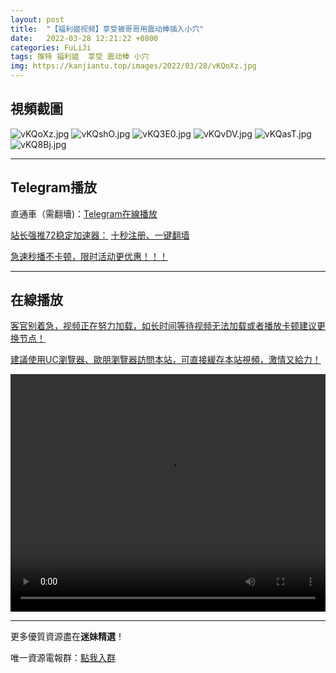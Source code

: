 ```yaml
---
layout: post
title:  "【福利姬视频】享受被哥哥用震动棒插入小穴"
date:   2022-03-28 12:21:22 +0800
categories: FuLiJi
tags: 推特 福利姬  享受 震动棒 小穴
img: https://kanjiantu.top/images/2022/03/28/vKQoXz.jpg
---
```



## 視頻截圖

![vKQoXz.jpg](https://kanjiantu.top/images/2022/03/28/vKQoXz.jpg)
![vKQshO.jpg](https://kanjiantu.top/images/2022/03/28/vKQshO.jpg)
![vKQ3E0.jpg](https://kanjiantu.top/images/2022/03/28/vKQ3E0.jpg)
![vKQvDV.jpg](https://kanjiantu.top/images/2022/03/28/vKQvDV.jpg)
![vKQasT.jpg](https://kanjiantu.top/images/2022/03/28/vKQasT.jpg)
![vKQ8Bj.jpg](https://kanjiantu.top/images/2022/03/28/vKQ8Bj.jpg)

* * *
## Telegram播放

直通車（需翻墻)：[Telegram在線播放](https://t.me/mimeijingxuan/275)

<u>站长强推72稳定加速器：</u> [十秒注册、一键翻墙](https://www.mimei.blog/skip/vpn.html)


<u>急速秒播不卡顿，限时活动更优惠！！！</u>
* * *
## 在線播放
<u>客官别着急，视频正在努力加载，如长时间等待视频无法加载或者播放卡顿建议更换节点！</u>

<u>建議使用UC瀏覽器、歐朋瀏覽器訪問本站，可直接緩存本站視頻，激情又給力！</u>
<center><video src="https://cdn.publer.io/uploads/videos/6245afcfdb279776cfbeed4e/7c75b0a55ede7611a093ed397bc1bd1a.mp4" width="100%" height="380px" controls="controls"></video></center>


* * *
更多優質資源盡在**迷妹精選**！

唯一資源電報群：[點我入群](https://t.me/mimeijingxuan)


